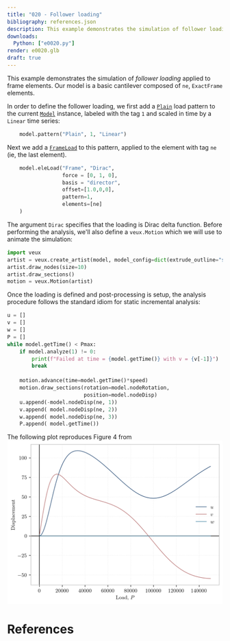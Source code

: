 ```yaml
---
title: "020 - Follower loading"
bibliography: references.json
description: This example demonstrates the simulation of follower loading applied to frame elements.
downloads:
  Python: ["e0020.py"]
render: e0020.glb
draft: true
---
```


This example demonstrates the simulation of *follower loading* applied to frame elements.
Our model is a basic cantilever composed of `ne`, `ExactFrame` elements.

In order to define the follower loading, we first add a [`Plain`](https://opensees.stairlab.io/user/manual/model/pattern/plainPattern.html)
load pattern to the current [`Model`](https://opensees.stairlab.io/user/manual/model/model_class.html) instance,
labeled with the tag `1` and scaled in time by a `Linear` time series:

```python
    model.pattern("Plain", 1, "Linear")
```

Next we add a [`FrameLoad`](https://opensees.stairlab.io/user/manual/model/elements/frame/FrameLoad.html)
to this pattern, applied to the element with tag `ne` (ie, the last element).

```python
    model.eleLoad("Frame", "Dirac",
                  force = [0, 1, 0],
                  basis = "director",
                  offset=[1.0,0,0],
                  pattern=1,
                  elements=[ne]
    )
```
The argument `Dirac` specifies that the loading is Dirac delta function.
Before performing the analysis, we'll also define a `veux.Motion` which
we will use to animate the simulation:
```python
import veux
artist = veux.create_artist(model, model_config=dict(extrude_outline="square"))
artist.draw_nodes(size=10)
artist.draw_sections()
motion = veux.Motion(artist)
```

Once the loading is defined and post-processing is setup, the analysis procedure follows the standard
idiom for static incremental analysis:
```python
u = []
v = []
w = []
P = []
while model.getTime() < Pmax:
    if model.analyze(1) != 0:
        print(f"Failed at time = {model.getTime()} with v = {v[-1]}")
        break

    motion.advance(time=model.getTime()*speed)
    motion.draw_sections(rotation=model.nodeRotation,
                         position=model.nodeDisp)
    u.append(-model.nodeDisp(ne, 1))
    v.append( model.nodeDisp(ne, 2))
    w.append( model.nodeDisp(ne, 3))
    P.append( model.getTime())
```
The following plot reproduces Figure 4 from <cite key="simo1986threedimensional"></cite>
![](img/e0020.png)

# References

<div id="bibliography-list"></div>

